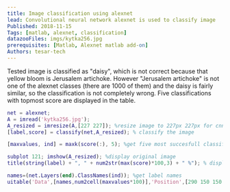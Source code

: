 ```yaml
---
title: Image classification using alexnet
lead: Convolutional neural network alexnet is used to classify image
Published: 2018-11-15
Tags: [matlab, alexnet, classification]
datazooFiles: imgs/kytka256.jpg
prerequisites: [Matlab, Alexnet matlab add-on]
Authors: tesar-tech
---
```


Tested image is classified as "daisy", which is not correct because that yellow bloom is Jerusalem artichoke. However "Jerusalem artichoke" is not one of the alexnet classes (there are 1000 of them) and the daisy is fairly similar, so the classification is not completely wrong. Five classifications with topmost score are displayed in the table.

```matlab
net = alexnet;
A = imread('kytka256.jpg');
A_resized = imresize(A,[227 227]); %resize image to 227px 227px for cnn input
[label,score] = classify(net,A_resized); % classify the image

[maxvalues, ind] = maxk(score(:), 5); %get five most succesfull classifications

subplot 121; imshow(A_resized); %display original image
title(string(label) + ", " + num2str(max(score)*100,3) + " %"); % display name and percentage

names=(net.Layers(end).ClassNames(ind)); %get label names 
uitable('Data',[names,num2cell(maxvalues*100)],'Position',[290 150 150 130],'ColumnName',{'Class name','Score %'});% create table
```
